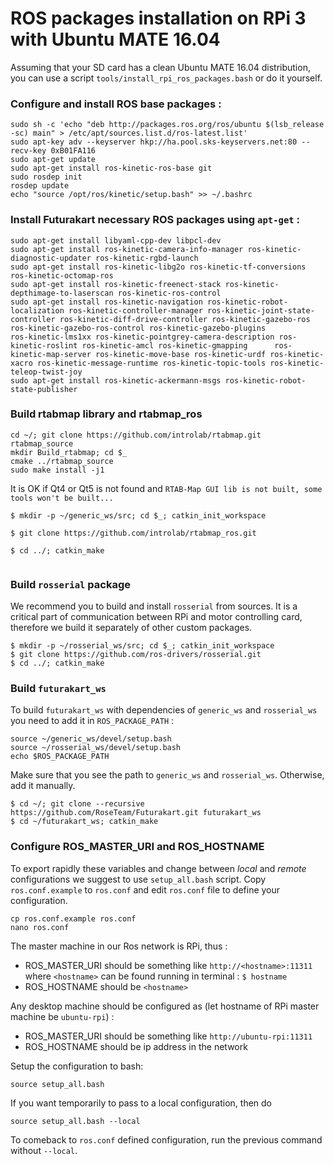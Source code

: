 # ROS packages installation on RPi 3 with Ubuntu MATE 16.04

Assuming that your SD card has a clean Ubuntu MATE 16.04 distribution, you can use a script `tools/install_rpi_ros_packages.bash` or do it yourself.

### Configure and install ROS base packages :
```
sudo sh -c 'echo "deb http://packages.ros.org/ros/ubuntu $(lsb_release -sc) main" > /etc/apt/sources.list.d/ros-latest.list'
sudo apt-key adv --keyserver hkp://ha.pool.sks-keyservers.net:80 --recv-key 0xB01FA116
sudo apt-get update
sudo apt-get install ros-kinetic-ros-base git
sudo rosdep init
rosdep update
echo "source /opt/ros/kinetic/setup.bash" >> ~/.bashrc
```

### Install Futurakart necessary ROS packages using `apt-get` :

```
sudo apt-get install libyaml-cpp-dev libpcl-dev
sudo apt-get install ros-kinetic-camera-info-manager ros-kinetic-diagnostic-updater ros-kinetic-rgbd-launch
sudo apt-get install ros-kinetic-libg2o ros-kinetic-tf-conversions ros-kinetic-octomap-ros
sudo apt-get install ros-kinetic-freenect-stack ros-kinetic-depthimage-to-laserscan ros-kinetic-ros-control
sudo apt-get install ros-kinetic-navigation ros-kinetic-robot-localization ros-kinetic-controller-manager ros-kinetic-joint-state-controller ros-kinetic-diff-drive-controller ros-kinetic-gazebo-ros ros-kinetic-gazebo-ros-control ros-kinetic-gazebo-plugins             ros-kinetic-lms1xx ros-kinetic-pointgrey-camera-description ros-kinetic-roslint ros-kinetic-amcl ros-kinetic-gmapping      ros-kinetic-map-server ros-kinetic-move-base ros-kinetic-urdf ros-kinetic-xacro ros-kinetic-message-runtime ros-kinetic-topic-tools ros-kinetic-teleop-twist-joy
sudo apt-get install ros-kinetic-ackermann-msgs ros-kinetic-robot-state-publisher
```

### Build rtabmap library and rtabmap_ros
```
cd ~/; git clone https://github.com/introlab/rtabmap.git rtabmap_source
mkdir Build_rtabmap; cd $_
cmake ../rtabmap_source
sudo make install -j1
```
It is OK if Qt4 or Qt5 is not found and `RTAB-Map GUI lib is not built, some tools won't be built...`

```
$ mkdir -p ~/generic_ws/src; cd $_; catkin_init_workspace 

$ git clone https://github.com/introlab/rtabmap_ros.git

$ cd ../; catkin_make 
 
```

### Build `rosserial` package
We recommend you to build and install `rosserial` from sources. It is a critical part of communication between RPi and motor controlling card,
therefore we build it separately of other custom packages.
```
$ mkdir -p ~/rosserial_ws/src; cd $_; catkin_init_workspace
$ git clone https://github.com/ros-drivers/rosserial.git
$ cd ../; catkin_make
```

### Build `futurakart_ws`

To build `futurakart_ws` with dependencies of `generic_ws` and `rosserial_ws` you need to add it in `ROS_PACKAGE_PATH` :
```
source ~/generic_ws/devel/setup.bash
source ~/rosserial_ws/devel/setup.bash
echo $ROS_PACKAGE_PATH
```
Make sure that you see the path to `generic_ws` and `rosserial_ws`. Otherwise, add it manually.
```
$ cd ~/; git clone --recursive https://github.com/RoseTeam/Futurakart.git futurakart_ws 
$ cd ~/futurakart_ws; catkin_make
```

### Configure ROS_MASTER_URI and ROS_HOSTNAME

To export rapidly these variables and change between *local* and *remote* configurations we suggest to use `setup_all.bash` script.
Copy `ros.conf.example` to `ros.conf` and edit `ros.conf` file to define your configuration.
```
cp ros.conf.example ros.conf
nano ros.conf
```
The master machine in our Ros network is RPi, thus : 
- ROS_MASTER_URI should be something like `http://<hostname>:11311` where `<hostname>` can be found running in terminal : `$ hostname`
- ROS_HOSTNAME should be `<hostname>`

Any desktop machine should be configured as (let hostname of RPi master machine be `ubuntu-rpi`) :
- ROS_MASTER_URI should be something like `http://ubuntu-rpi:11311`
- ROS_HOSTNAME should be ip address in the network
 

Setup the configuration to bash:
```
source setup_all.bash
```
If you want temporarily to pass to a local configuration, then do
```
source setup_all.bash --local
```
To comeback to `ros.conf` defined configuration, run the previous command without `--local`. 



  



